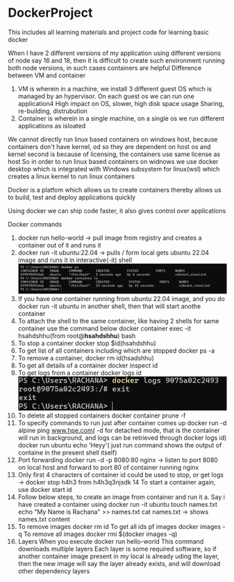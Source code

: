 # DockerProject

This includes all learning materials and project code for learning basic docker

When I have 2 different versions of my application using different versions of node say 16 and 18, then it is difficult to create such environment running both node versions, in such cases containers are helpful
Difference between VM and container

1. VM is wherein in a machine, we install 3 different guest OS which is managed by an hypervisor. On each guest os we can run one application4
   High impact on OS, slower, high disk space usage
   Sharing, re-building, distrubution
2. Container is wherein in a single machine, on a single os we run different applications as isloated

We cannot directly run linux based containers on windows host, because containers don't have kernel, od so they are dependent on host os and kernel
second is because of licensing, the containers use same license as host
So in order to run linux based containers on widnows we use docker desktop which is integrated with Windows subsystem for linux(wsl) which creates a linux kernel to run linux containers

Docker is a platfom which allows us to create containers thereby allows us to build, test and deploy applications quickly

Using docker we can ship code faster, it also gives control over applications

Docker commands

1. docker run hello-world -> pull image from registry and creates a container out of it and runs it
2. docker run -it ubuntu:22.04 -> pulls / form local gets ubuntu 22.04 image and runs it in interactive(-it) shell
   ![alt text](image.png)
3. If you have one container running from ubuntu 22.04 image, and you do docker run -it ubuntu in another shell, then that will start anothe container
4. To attach the shell to the same container, like having 2 shells for same container use the command below
   docker container exec -it hsahdshhu(from root@**hsahdshhu**) bash
5. To stop a container docker stop $id(hsahdshhu)
6. To get list of all containers including which are stopped
   docker ps -a
7. To remove a container,
   docker rm id(hsadshhu)
8. To get all details of a container
   docker inspect id
9. To get logs from a container
   docker logs id
   ![alt text](image-1.png)
10. To delete all stopped containers
    docker container prune -f
11. To specify commands to run just after container comes up
    docker run -d alpine ping www.hpe.com( -d for detached mode, that is the container will run in background, and logs can be retrieved through docker logs id)
    docker run ubuntu echo 'Heyy'( just run command shows the output of containe in the present shell itself)
12. Port forwarding
    docker run -d -p 8080:80 nginx -> listen to port 8080 on local host and forward to port 80 of container running nginx
13. Only first 4 characters of container id could be used to stop, or get logs -> docker stop h4h3 from h4h3q3njsdk
    14 To start a container again, use
    docker start id
14. Follow below steps, to create an image from container and run it
    a. Say i have created a container using
    docker run -it ubuntu
    touch names.txt
    echo "My Name is Rachana" >> names.txt
    cat names.txt -> shows names.txt content
15. To remove images
    docker rm id
    To get all ids pf images
    docker images -q
    To remove all images
    docker rmi $(docker images -q)
16. Layers
    When you execute
    docker run hello-world
    This command downloads multiple layers
    Each layer is some required software, so if another container image present in my local is already uding the layer, then the new image will say the layer already exists, and will download other dependency layers

